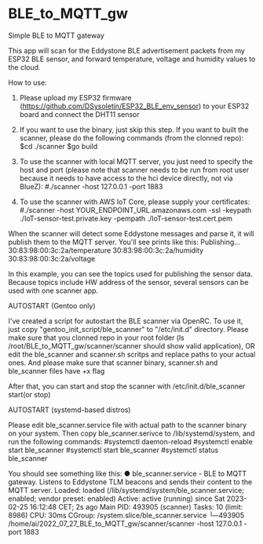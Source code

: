 # BLE_to_MQTT_gw
Simple BLE to MQTT gateway

This app will scan for the Eddystone BLE advertisement packets from my ESP32 BLE sensor, and forward temperature, voltage and humidity values to the cloud.

How to use:
1) Please upload my ESP32 firmware (https://github.com/DSysoletin/ESP32_BLE_env_sensor) to your ESP32 board and connect the DHT11 sensor 

2) If you want to use the binary, just skip this step. If you want to built the scanner, please do the following commands (from the clonned repo):
$cd ./scanner
$go build

3) To use the scanner with local MQTT server, you just need to specify the host and port (please note that scanner needs to be run from root user because it needs to have access to the hci device directly, not via BlueZ):
#./scanner -host 127.0.0.1 -port 1883

4) To use the scanner with AWS IoT Core, please supply your certificates:
#./scanner -host YOUR_ENDPOINT_URL.amazonaws.com -ssl -keypath ./IoT-sensor-test.private.key -pempath ./IoT-sensor-test.cert.pem

When the scanner will detect some Eddystone messages and parse it, it will publish them to the MQTT server. You'll see prints like this:
Publishing...
30:83:98:00:3c:2a/temperature
30:83:98:00:3c:2a/humidity
30:83:98:00:3c:2a/voltage

In this example, you can see the topics used for publishing the sensor data. Because topics include HW address of the sensor, several sensors can be used with one scanner app.

AUTOSTART (Gentoo only)

I've created a script for autostart the BLE scanner via OpenRC.
To use it, just copy "gentoo_init_script/ble_scanner" to "/etc/init.d" directory.
Please make sure that you clonned repo in your root folder (ls /root/BLE_to_MQTT_gw/scanner/scanner should show valid application), OR edit the ble_scanner and scanner.sh scritps and replace paths to your actual ones.
And please make sure that scanner binary, scanner.sh and ble_scanner files have +x flag

After that, you can start and stop the scanner with /etc/init.d/ble_scanner start(or stop)

AUTOSTART (systemd-based distros)

Please edit ble_scanner.service file with actual path to the scanner binary on your system. Then copy ble_scanner.serivce to /lib/systemd/system, and run the following commands:
#systemctl daemon-reload
#systemctl enable start ble_scanner
#systemctl start ble_scanner
#systemctl status ble_scanner

You should see something like this:
● ble_scanner.service - BLE to MQTT gateway. Listens to Eddystone TLM beacons and sends their content to the MQTT server.
     Loaded: loaded (/lib/systemd/system/ble_scanner.service; enabled; vendor preset: enabled)
     Active: active (running) since Sat 2023-02-25 16:12:48 CET; 2s ago
   Main PID: 493905 (scanner)
      Tasks: 10 (limit: 8986)
        CPU: 30ms
     CGroup: /system.slice/ble_scanner.service
             └─493905 /home/ai/2022_07_27_BLE_to_MQTT_gw/scanner/scanner -host 127.0.0.1 -port 1883
